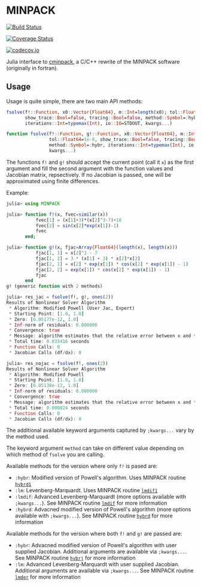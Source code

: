 # MINPACK

[![Build Status](https://travis-ci.org/sglyon/MINPACK.jl.svg?branch=master)](https://travis-ci.org/sglyon/MINPACK.jl)

[![Coverage Status](https://coveralls.io/repos/sglyon/MINPACK.jl/badge.svg?branch=master&service=github)](https://coveralls.io/github/sglyon/MINPACK.jl?branch=master)

[![codecov.io](http://codecov.io/github/sglyon/MINPACK.jl/coverage.svg?branch=master)](http://codecov.io/github/sglyon/MINPACK.jl?branch=master)

Julia interface to [cminpack](https://github.com/devernay/cminpack), a C/C++ rewrite of the MINPACK software (originally in fortran).

## Usage

Usage is quite simple, there are two main API methods:

```julia
fsolve(f!::Function, x0::Vector{Float64}, m::Int=length(x0); tol::Float64=1e-8,
       show_trace::Bool=false, tracing::Bool=false, method::Symbol=:hybr,
       iterations::Int=typemax(Int), io::IO=STDOUT, kwargs...)

function fsolve(f!::Function, g!::Function, x0::Vector{Float64}, m::Int=length(x0);
                tol::Float64=1e-8, show_trace::Bool=false, tracing::Bool=false,
                method::Symbol=:hybr, iterations::Int=typemax(Int), io::IO=STDOUT,
                kwargs...)
```

The functions `f!` and `g!` should accept the current point (call it `x`) as the first argument and fill the second argument with the function values and Jacobian matrix, repsectively. If no Jacobian is passed, one will be approximated using finite differences.

Example:

```julia
julia> using MINPACK

julia> function f!(x, fvec=similar(x))
           fvec[1] = (x[1]+3)*(x[2]^3-7)+18
           fvec[2] = sin(x[2]*exp(x[1])-1)
           fvec
       end;

julia> function g!(x, fjac=Array{Float64}(length(x), length(x)))
           fjac[1, 1] = x[2]^3 - 7
           fjac[1, 2] = 3 * (x[1] + 3) * x[2]*x[2]
           fjac[2, 1] = x[2] * exp(x[1]) * cos(x[2] * exp(x[1]) - 1)
           fjac[2, 2] = exp(x[1]) * cos(x[2] * exp(x[1]) - 1)
           fjac
       end
g! (generic function with 2 methods)

julia> res_jac = fsolve(f!, g!, ones(2))
Results of Nonlinear Solver Algorithm
 * Algorithm: Modified Powell (User Jac, Expert)
 * Starting Point: [1.0, 1.0]
 * Zero: [6.05177e-12, 1.0]
 * Inf-norm of residuals: 0.000000
 * Convergence: true
 * Message: algorithm estimates that the relative error between x and the solution is at most tol
 * Total time: 0.033416 seconds
 * Function Calls: 0
 * Jacobian Calls (df/dx): 0

julia> res_nojac = fsolve(f!, ones(2))
Results of Nonlinear Solver Algorithm
 * Algorithm: Modified Powell
 * Starting Point: [1.0, 1.0]
 * Zero: [6.05138e-12, 1.0]
 * Inf-norm of residuals: 0.000000
 * Convergence: true
 * Message: algorithm estimates that the relative error between x and the solution is at most tol
 * Total time: 0.000024 seconds
 * Function Calls: 0
 * Jacobian Calls (df/dx): 0
```

The additional available keyword arguments captured by `;kwargs...` vary by the method used.

The keyword argument `method` can take on different value depending on which method of `fsolve` you are calling.

Available methods for the version where only `f!` is pased are:

- `:hybr`: Modified version of Powell's algorithm. Uses MINPACK routine [`hybrd1`](https://github.com/devernay/cminpack/blob/d1f5f5a273862ca1bbcf58394e4ac060d9e22c76/hybrd1.c)
- `:lm`: Levenberg-Marquardt. Uses MINPACK routine [`lmdif1`](https://github.com/devernay/cminpack/blob/d1f5f5a273862ca1bbcf58394e4ac060d9e22c76/lmdif1.c)
- `:lmdif`: Advanced Levenberg-Marquardt (more options available with `;kwargs...`). See MINPACK routine [`lmdif`](https://github.com/devernay/cminpack/blob/d1f5f5a273862ca1bbcf58394e4ac060d9e22c76/lmdif.c) for more information
- `:hybrd`: Advacned modified version of Powell's algorithm (more options available with `;kwargs...`). See MINPACK routine [`hybrd`](https://github.com/devernay/cminpack/blob/d1f5f5a273862ca1bbcf58394e4ac060d9e22c76/hybrd.c) for more information

Available methods for the version where both `f!` and `g!` are passed are:

- `:hybr`: Advacned modified version of Powell's algorithm with user supplied Jacobian. Additional arguments are available via `;kwargs...`. See MINPACK routine [`hybrj`](https://github.com/devernay/cminpack/blob/d1f5f5a273862ca1bbcf58394e4ac060d9e22c76/hybrj.c) for more information
- `:lm`: Advanced Levenberg-Marquardt with user supplied Jacobian. Additional arguments are available via `;kwargs...`. See MINPACK routine [`lmder`](https://github.com/devernay/cminpack/blob/d1f5f5a273862ca1bbcf58394e4ac060d9e22c76/lmder.c) for more information

